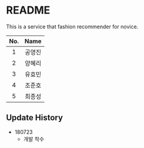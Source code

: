 # README

This is a service that fashion recommender for novice.

|No.|Name|
:---:|:---:
|1|공영진|
|2|양혜리|
|3|유효민|
|4|조준호|
|5|최종성|

## Update History

* 180723
	* 개발 착수

